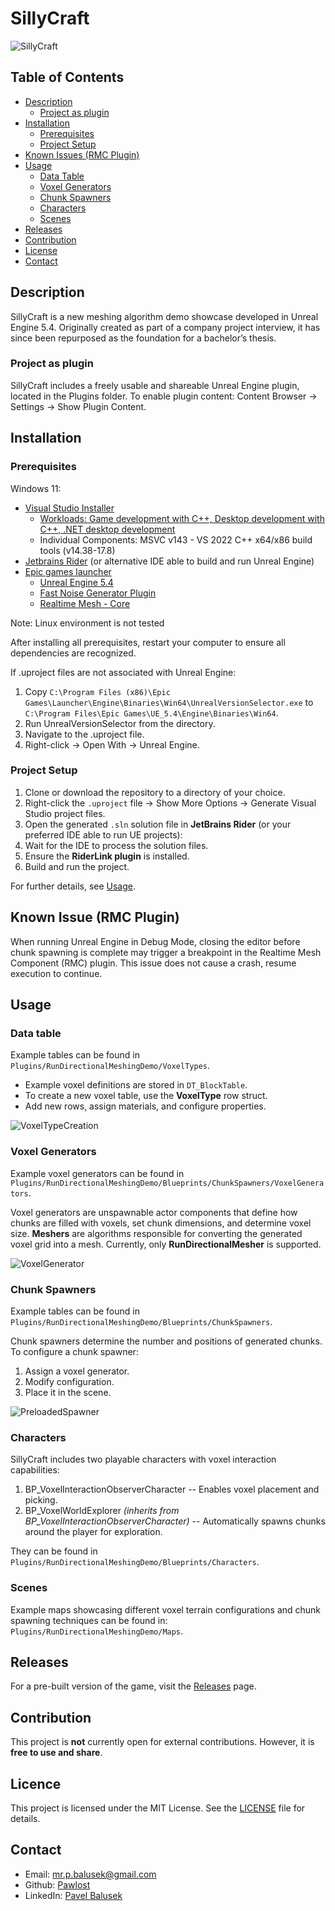 # SillyCraft
![SillyCraft](./Screenshots/SillCraft.PNG)


## Table of Contents
- [Description](#description)
    - [Project as plugin](#project-as-plugin)
- [Installation](#installation)
    - [Prerequisites](#prerequisites)
    - [Project Setup](#project-setup)
- [Known Issues (RMC Plugin)](#known-issues-rmc-plugin)
- [Usage](#usage)
    - [Data Table](#data-table)
    - [Voxel Generators](#voxel-generators)
    - [Chunk Spawners](#chunk-spawners)
    - [Characters](#characters)
    - [Scenes](#scenes)
- [Releases](#releases)
- [Contribution](#contribution)
- [License](#license)
- [Contact](#contact)

## Description
SillyCraft is a new meshing algorithm demo showcase developed in Unreal Engine 5.4. Originally created as part of a company project interview, it has since been repurposed as the foundation for a bachelor’s thesis.

### Project as plugin
SillyCraft includes a freely usable and shareable Unreal Engine plugin, located in the Plugins folder.
To enable plugin content: Content Browser → Settings → Show Plugin Content.

## Installation
### Prerequisites
Windows 11:
* [Visual Studio Installer](https://visualstudio.microsoft.com/cs/downloads/)
    * [Workloads: Game development with C++, Desktop development with C++, .NET desktop development](https://dev.epicgames.com/documentation/en-us/unreal-engine/setting-up-visual-studio-development-environment-for-cplusplus-projects-in-unreal-engine?application_version=5.4)
    * Individual Components: MSVC v143 - VS 2022 C++ x64/x86 build tools (v14.38-17.8)
* [Jetbrains Rider](https://www.jetbrains.com/rider/) (or alternative IDE able to build and run Unreal Engine)
* [Epic games launcher](https://store.epicgames.com/en-US/download)
    * [Unreal Engine 5.4](https://www.unrealengine.com/en-US/)
    * [Fast Noise Generator Plugin](https://www.fab.com/listings/c1d444fc-54cc-4f11-8a4a-c0c41112a321)
    * [Realtime Mesh - Core](https://www.fab.com/listings/bb2e4fbb-617c-41d3-aac6-e181eddf8b3b)

Note: Linux environment is not tested

After installing all prerequisites, restart your computer to ensure all dependencies are recognized.

If .uproject files are not associated with Unreal Engine:

1. Copy `C:\Program Files (x86)\Epic Games\Launcher\Engine\Binaries\Win64\UnrealVersionSelector.exe` to `C:\Program Files\Epic Games\UE_5.4\Engine\Binaries\Win64`.
2. Run UnrealVersionSelector from the directory.
3. Navigate to the .uproject file.
4. Right-click -> Open With -> Unreal Engine.

### Project Setup

1. Clone or download the repository to a directory of your choice.
2. Right-click the `.uproject` file -> Show More Options -> Generate Visual Studio project files.
3. Open the generated `.sln` solution file in **JetBrains Rider** (or your preferred IDE able to run UE projects):
 1. Wait for the IDE to process the solution files.
 2. Ensure the **RiderLink plugin** is installed.
4. Build and run the project.

For further details, see [Usage](#usage).

## Known Issue (RMC Plugin)
When running Unreal Engine in Debug Mode, closing the editor before chunk spawning is complete may trigger a breakpoint in the Realtime Mesh Component (RMC) plugin. This issue does not cause a crash, resume execution to continue.

## Usage
### Data table
Example tables can be found in `Plugins/RunDirectionalMeshingDemo/VoxelTypes`.

* Example voxel definitions are stored in `DT_BlockTable`.
* To create a new voxel table, use the **VoxelType** row struct.
* Add new rows, assign materials, and configure properties.

![VoxelTypeCreation](./Screenshots/VoxelTypeTableCreation.jpg)

### Voxel Generators
Example voxel generators  can be found in `Plugins/RunDirectionalMeshingDemo/Blueprints/ChunkSpawners/VoxelGenerators`.

Voxel generators are unspawnable actor components that define how chunks are filled with voxels, set chunk dimensions, and determine voxel size. **Meshers** are algorithms responsible for converting the generated voxel grid into a mesh. Currently, only **RunDirectionalMesher** is supported.

![VoxelGenerator](./Screenshots/VoxelGenerator.jpg)

### Chunk Spawners
Example tables can be found in `Plugins/RunDirectionalMeshingDemo/Blueprints/ChunkSpawners`.

Chunk spawners determine the number and positions of generated chunks. To configure a chunk spawner:
1. Assign a voxel generator.
2. Modify configuration.
3. Place it in the scene.

![PreloadedSpawner](./Screenshots/PreloadedSpawner.jpg)


### Characters
SillyCraft includes two playable characters with voxel interaction capabilities:

1. BP_VoxelInteractionObserverCharacter -- Enables voxel placement and picking.
2. BP_VoxelWorldExplorer *(inherits from BP_VoxelInteractionObserverCharacter)* -- Automatically spawns chunks around the player for exploration.

They can be found in `Plugins/RunDirectionalMeshingDemo/Blueprints/Characters`.

### Scenes
Example maps showcasing different voxel terrain configurations and chunk spawning techniques can be found in: `Plugins/RunDirectionalMeshingDemo/Maps`.

## Releases
For a pre-built version of the game, visit the [Releases](https://github.com/Pawlost/SillyCraft/releases) page.

## Contribution
This project is **not** currently open for external contributions. However, it is **free to use and share**.

## Licence
This project is licensed under the MIT License. See the [LICENSE](LICENSE) file for details.

## Contact
* Email: [mr.p.balusek@gmail.com](mailto:mr.p.balusek@gmail.com)
* Github: [Pawlost](https://github.com/Pawlost?tab=repositories)
* LinkedIn: [Pavel Balusek](https://www.linkedin.com/in/pavel-balusek-4211b4197/)